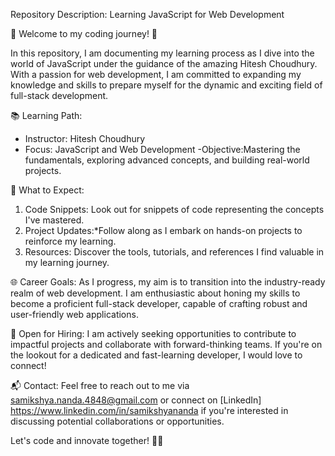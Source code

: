 Repository Description: Learning JavaScript for Web Development

🚀 Welcome to my coding journey! 🚀

In this repository, I am documenting my learning process as I dive into the world of JavaScript under the guidance of the amazing Hitesh Choudhury. With a passion for web development, I am committed to expanding my knowledge and skills to prepare myself for the dynamic and exciting field of full-stack development.

📚 Learning Path:
- Instructor: Hitesh Choudhury
- Focus: JavaScript and Web Development
-Objective:Mastering the fundamentals, exploring advanced concepts, and building real-world projects.

🔧 What to Expect:
1. Code Snippets: Look out for snippets of code representing the concepts I've mastered.
2. Project Updates:*Follow along as I embark on hands-on projects to reinforce my learning.
3. Resources: Discover the tools, tutorials, and references I find valuable in my learning journey.

🌐 Career Goals:
As I progress, my aim is to transition into the industry-ready realm of web development. I am enthusiastic about honing my skills to become a proficient full-stack developer, capable of crafting robust and user-friendly web applications.

🤝 Open for Hiring:
I am actively seeking opportunities to contribute to impactful projects and collaborate with forward-thinking teams. If you're on the lookout for a dedicated and fast-learning developer, I would love to connect!

📬 Contact:
Feel free to reach out to me via samikshya.nanda.4848@gmail.com or connect on [LinkedIn] https://www.linkedin.com/in/samikshyananda if you're interested in discussing potential collaborations or opportunities.

Let's code and innovate together! 🚀✨
